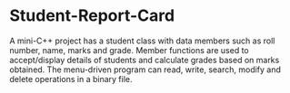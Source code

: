 # Student-Report-Card
A mini-C++ project has a student class with data members such as roll number, name, marks and grade. Member functions are used to accept/display details of students and calculate grades based on marks obtained. The menu-driven program can read, write, search, modify and delete operations in a binary file.
